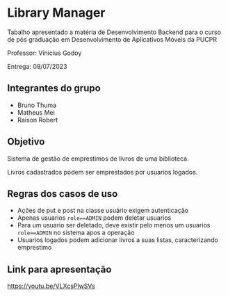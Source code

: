 # Library Manager
Tabalho apresentado a matéria de Desenvolvimento Backend para o curso de pós graduação em Desenvolvimento de Aplicativos Móveis da PUCPR

Professor: Vinicius Godoy

Entrega: 09/07/2023

## Integrantes do grupo
- Bruno Thuma
- Matheus Mei
- Raison Robert

## Objetivo
Sistema de gestão de emprestimos de livros de uma biblioteca.

Livros cadastrados podem ser emprestados por usuarios logados.
## Regras dos casos de uso
- Ações de put e post na classe usuário exigem autenticação
- Apenas usuarios `role==ADMIN` podem deletar usuarios
- Para um usuario ser deletado, deve existir pelo menos um usuarios `role==ADMIN` no sistema apos a operação
- Usuarios logados podem adicionar livros a suas listas, caracterizando emprestimo
 
## Link para apresentação

https://youtu.be/VLXcsPlwSVs